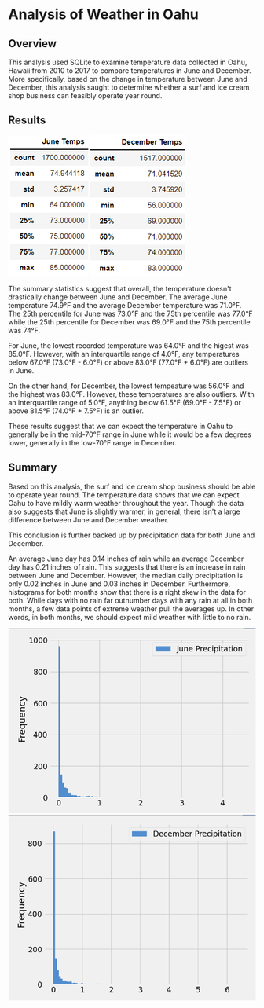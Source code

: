 # Analysis of Weather in Oahu
## Overview
This analysis used SQLite to examine temperature data collected in Oahu, Hawaii from 2010 to 2017 to compare temperatures in June and December. More specifically, based on the change in temperature between June and December, this analysis saught to determine whether a surf and ice cream shop business can feasibly operate year round.

## Results
![June_temp_stats](https://github.com/teruki-i/surfs_up/blob/main/Resources/June_temps.png)
![Dec_temp_stats](https://github.com/teruki-i/surfs_up/blob/main/Resources/Dec_temps.png)

The summary statistics suggest that overall, the temperature doesn't drastically change between June and December. The average June temperature 74.9°F and the average December temperature was 71.0°F. The 25th percentile for June was 73.0°F and the 75th percentile was 77.0°F while the 25th percentile for December was 69.0°F and the 75th percentile was 74°F.

For June, the lowest recorded temperature was 64.0°F and the higest was 85.0°F. However, with an interquartile range of 4.0°F, any temperatures below 67.0°F (73.0°F - 6.0°F) or above 83.0°F (77.0°F + 6.0°F) are outliers in June.

On the other hand, for December, the lowest tempeature was 56.0°F and the highest was 83.0°F. However, these temperatures are also outliers. With an interquartile range of 5.0°F, anything below 61.5°F (69.0°F - 7.5°F) or above 81.5°F (74.0°F + 7.5°F) is an outlier.

These results suggest that we can expect the temperature in Oahu to generally be in the mid-70°F range in June while it would be a few degrees lower, generally in the low-70°F range in December.

## Summary
Based on this analysis, the surf and ice cream shop business should be able to operate year round. The temperature data shows that we can expect Oahu to have mildly warm weather throughout the year. Though the data also suggests that June is slightly warmer, in general, there isn't a large difference between June and December weather.

This conclusion is further backed up by precipitation data for both June and December. 

An average June day has 0.14 inches of rain while an average December day has 0.21 inches of rain. This suggests that there is an increase in rain between June and December. However, the median daily precipitation is only 0.02 inches in June and 0.03 inches in December. Furthermore, histograms for both months show that there is a right skew in the data for both. While days with no rain far outnumber days with any rain at all in both months, a few data points of extreme weather pull the averages up. In other words, in both months, we should expect mild weather with little to no rain.

![June_precip_hist](https://github.com/teruki-i/surfs_up/blob/main/Resources/June_precip_hist.png)
![Dec_precip_hist](https://github.com/teruki-i/surfs_up/blob/main/Resources/Dec_precip_hist.png)
